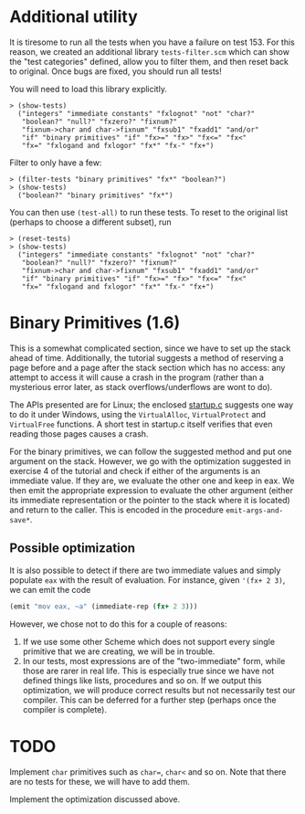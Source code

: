 # Additional utility
It is tiresome to run all the tests when you have a failure on test 153.
For this reason, we created an additional library `tests-filter.scm` which 
can show the "test categories" defined, allow you to filter them, and then
reset back to original. Once bugs are fixed, you should run all tests!

You will need to load this library explicitly.

    > (show-tests)
      ("integers" "immediate constants" "fxlognot" "not" "char?"
       "boolean?" "null?" "fxzero?" "fixnum?"
       "fixnum->char and char->fixnum" "fxsub1" "fxadd1" "and/or"
       "if" "binary primitives" "if" "fx>=" "fx>" "fx<=" "fx<"
       "fx=" "fxlogand and fxlogor" "fx*" "fx-" "fx+")

Filter to only have a few:

    > (filter-tests "binary primitives" "fx*" "boolean?")
    > (show-tests)
      ("boolean?" "binary primitives" "fx*")

You can then use `(test-all)` to run these tests. To reset to the original
list (perhaps to choose a different subset), run 

    > (reset-tests)
    > (show-tests)
      ("integers" "immediate constants" "fxlognot" "not" "char?"
       "boolean?" "null?" "fxzero?" "fixnum?"
       "fixnum->char and char->fixnum" "fxsub1" "fxadd1" "and/or"
       "if" "binary primitives" "if" "fx>=" "fx>" "fx<=" "fx<"
       "fx=" "fxlogand and fxlogor" "fx*" "fx-" "fx+")

# Binary Primitives (1.6)

This is a somewhat complicated section, since we have to set up the stack 
ahead of time. Additionally, the tutorial suggests a method of reserving a
page before and a page after the stack section which has no access: any
attempt to access it will cause a crash in the program (rather than a
mysterious error later, as stack overflows/underflows are wont to do).

The APIs presented are for Linux; the enclosed [startup.c](startup.c) suggests
one way to do it under Windows, using the `VirtualAlloc`, `VirtualProtect` and
`VirtualFree` functions. A short test in startup.c itself verifies that even
reading those pages causes a crash.

For the binary primitives, we can follow the suggested method and put one 
argument on the stack. However, we go with the optimization suggested in
exercise 4 of the tutorial and check if either of the arguments is an immediate
value. If they are, we evaluate the other one and keep in eax. We then emit
the appropriate expression to evaluate the other argument (either its immediate
representation or the pointer to the stack where it is located) and return
to the caller. This is encoded in the procedure `emit-args-and-save*`.

## Possible optimization
It is also possible to detect if there are two immediate values and simply
populate `eax` with the result of evaluation. For instance, given
`'(fx+ 2 3)`, we can emit the code
```scheme
(emit "mov eax, ~a" (immediate-rep (fx+ 2 3)))
```
However, we chose not to do this for a couple of reasons:

1. If we use some other Scheme which does not support every single primitive
   that we are creating, we will be in trouble.
2. In our tests, most expressions are of the "two-immediate" form, while
   those are rarer in real life. This is especially true since we have not
   defined things like lists, procedures and so on. If we output this
   optimization, we will produce correct results but not necessarily test
   our compiler. This can be deferred for a further step (perhaps once the
   compiler is complete).

# TODO
Implement `char` primitives such as `char=`, `char<` and so on. Note that there
are no tests for these, we will have to add them.

Implement the optimization discussed above.
